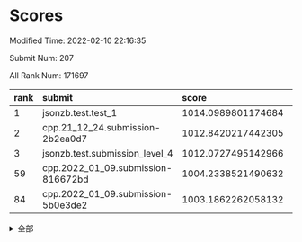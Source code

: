 # Scores

Modified Time: 2022-02-10 22:16:35

Submit Num: 207

All Rank Num: 171697

| rank |               submit               |       score        |       sigma        | pk_num |
| :--- | :--------------------------------- | :----------------- | :----------------- | :----- |
| 1    | jsonzb.test.test_1                 | 1014.0989801174684 | 0.8377680672755223 | 3317   |
| 2    | cpp.21_12_24.submission-2b2ea0d7   | 1012.8420217442305 | 0.8046553959051365 | 3317   |
| 3    | jsonzb.test.submission_level_4     | 1012.0727495142966 | 0.7927250181815622 | 3315   |
| 59   | cpp.2022_01_09.submission-816672bd | 1004.2338521490632 | 0.7229184299255852 | 3313   |
| 84   | cpp.2022_01_09.submission-5b0e3de2 | 1003.1862262058132 | 0.7256394946352339 | 3312   |


<details>
<summary>全部</summary>

| rank |                 submit                 |       score        |       sigma        | pk_num |
| :--- | :------------------------------------- | :----------------- | :----------------- | :----- |
| 1    | jsonzb.test.test_1                     | 1014.0989801174684 | 0.8377680672755223 | 3317   |
| 2    | cpp.21_12_24.submission-2b2ea0d7       | 1012.8420217442305 | 0.8046553959051365 | 3317   |
| 3    | jsonzb.test.submission_level_4         | 1012.0727495142966 | 0.7927250181815622 | 3315   |
| 4    | gobigger.level_3.submission_level_3_46 | 1011.6193539762198 | 0.7879152916506347 | 3318   |
| 5    | gobigger.level_3.submission_level_3_42 | 1011.5739453352653 | 0.7526631145781403 | 3315   |
| 6    | gobigger.level_3.submission_level_3_43 | 1011.4977911762119 | 0.7902934859173707 | 3315   |
| 7    | gobigger.level_3.submission_level_3_34 | 1011.24821548009   | 0.7711997766067842 | 3321   |
| 8    | gobigger.level_3.submission_level_3_10 | 1011.1385226326996 | 0.7833537866923432 | 3321   |
| 9    | gobigger.level_3.submission_level_3_31 | 1011.059303468037  | 0.7664657412187271 | 3324   |
| 10   | gobigger.level_3.submission_level_3_9  | 1010.995628204823  | 0.7654744393106017 | 3319   |
| 11   | gobigger.level_3.submission_level_3_1  | 1010.9954466103574 | 0.7894711743926008 | 3319   |
| 12   | gobigger.level_3.submission_level_3_4  | 1010.9583680848796 | 0.7514142955348431 | 3312   |
| 13   | gobigger.level_3.submission_level_3_8  | 1010.9238311322446 | 0.7570298211565242 | 3317   |
| 14   | gobigger.level_3.submission_level_3_22 | 1010.733424997947  | 0.7599716348040926 | 3317   |
| 15   | gobigger.level_3.submission_level_3_20 | 1010.5976174198719 | 0.752069855856928  | 3319   |
| 16   | gobigger.level_3.submission_level_3_36 | 1010.592914580077  | 0.7528164055454561 | 3319   |
| 17   | gobigger.level_3.submission_level_3_27 | 1010.4264291902487 | 0.7658802554781085 | 3319   |
| 18   | gobigger.level_3.submission_level_3_48 | 1010.3510201030813 | 0.7768594715304317 | 3316   |
| 19   | gobigger.level_3.submission_level_3_13 | 1010.3416816276824 | 0.7738925727645117 | 3317   |
| 20   | gobigger.level_3.submission_level_3_23 | 1010.3279269428465 | 0.7574244657828685 | 3317   |
| 21   | gobigger.level_3.submission_level_3_12 | 1010.3133877927187 | 0.7747037006612705 | 3320   |
| 22   | gobigger.level_3.submission_level_3_28 | 1010.3040545053962 | 0.7850461968383784 | 3319   |
| 23   | gobigger.level_3.submission_level_3_6  | 1010.262945347533  | 0.7692961115985799 | 3324   |
| 24   | gobigger.level_3.submission_level_3_41 | 1010.2454043508516 | 0.754657614063121  | 3316   |
| 25   | gobigger.level_3.submission_level_3_26 | 1010.1867559017779 | 0.7552810958445172 | 3318   |
| 26   | gobigger.level_3.submission_level_3_30 | 1010.1477057834387 | 0.7657952985202137 | 3314   |
| 27   | gobigger.level_3.submission_level_3_49 | 1010.1404035193236 | 0.7780525875618788 | 3319   |
| 28   | gobigger.level_3.submission_level_3_5  | 1010.0693458964588 | 0.7666238308635626 | 3318   |
| 29   | gobigger.level_3.submission_level_3_7  | 1010.0528359818763 | 0.7728399171677941 | 3320   |
| 30   | gobigger.level_3.submission_level_3_45 | 1009.9827133792877 | 0.7603614661781563 | 3321   |
| 31   | gobigger.level_3.submission_level_3_44 | 1009.9577355063326 | 0.768376872146531  | 3317   |
| 32   | gobigger.level_3.submission_level_3_0  | 1009.679637087152  | 0.7775600576890274 | 3314   |
| 33   | gobigger.level_3.submission_level_3_40 | 1009.5797456672744 | 0.7542175404693603 | 3323   |
| 34   | gobigger.level_3.submission_level_3_39 | 1009.5763907759788 | 0.7499128350328752 | 3315   |
| 35   | gobigger.level_3.submission_level_3_11 | 1009.5129657632319 | 0.7720189701499145 | 3317   |
| 36   | gobigger.level_3.submission_level_3_14 | 1009.4982455497225 | 0.7468794114255092 | 3315   |
| 37   | gobigger.level_3.submission_level_3_37 | 1009.3387333311084 | 0.7571504696341932 | 3315   |
| 38   | gobigger.level_3.submission_level_3_29 | 1009.25015727088   | 0.7555584812481632 | 3317   |
| 39   | gobigger.level_3.submission_level_3_2  | 1009.2481072147576 | 0.74055956371986   | 3323   |
| 40   | gobigger.level_3.submission_level_3_15 | 1009.1996832371867 | 0.755472316236857  | 3320   |
| 41   | gobigger.level_3.submission_level_3_19 | 1009.1936255513518 | 0.755815830675833  | 3324   |
| 42   | gobigger.level_3.submission_level_3_47 | 1009.1843876882813 | 0.7695477065320768 | 3319   |
| 43   | gobigger.level_3.submission_level_3_32 | 1009.1454381566347 | 0.7517810535883711 | 3317   |
| 44   | gobigger.level_3.submission_level_3_24 | 1008.9946276975813 | 0.7286440529061249 | 3323   |
| 45   | gobigger.level_3.submission_level_3_3  | 1008.9253199724708 | 0.7489133538153443 | 3319   |
| 46   | gobigger.level_3.submission_level_3_16 | 1008.9051927229265 | 0.7430434506925515 | 3316   |
| 47   | gobigger.level_3.submission_level_3_21 | 1008.807527290863  | 0.7454395883507293 | 3317   |
| 48   | gobigger.level_3.submission_level_3_33 | 1008.6750280927583 | 0.7428337690871489 | 3314   |
| 49   | gobigger.level_3.submission_level_3_38 | 1008.6589714690911 | 0.7403447482390929 | 3315   |
| 50   | gobigger.level_3.submission_level_3_25 | 1008.6209021198889 | 0.7353947165487789 | 3316   |
| 51   | gobigger.level_3.submission_level_3_18 | 1008.6020471995928 | 0.7556454698276831 | 3318   |
| 52   | gobigger.level_3.submission_level_3_17 | 1008.3234985098921 | 0.7439656433474354 | 3315   |
| 53   | gobigger.level_3.submission_level_3_35 | 1008.1723200279808 | 0.7564138222208554 | 3313   |
| 54   | gobigger.level_1.submission_level_1_34 | 1004.7484856781864 | 0.7305632259035445 | 3315   |
| 55   | gobigger.level_1.submission_level_1_4  | 1004.6361580013341 | 0.7289765062047466 | 3318   |
| 56   | gobigger.level_1.submission_level_1_39 | 1004.4715339214284 | 0.7315010822663188 | 3317   |
| 57   | gobigger.level_1.submission_level_1_31 | 1004.3289475757316 | 0.7268976558859457 | 3316   |
| 58   | gobigger.level_1.submission_level_1_11 | 1004.3221185074995 | 0.7234235157041412 | 3318   |
| 59   | cpp.2022_01_09.submission-816672bd     | 1004.2338521490632 | 0.7229184299255852 | 3313   |
| 60   | gobigger.level_1.submission_level_1_32 | 1004.171476786474  | 0.7181333125597745 | 3316   |
| 61   | gobigger.level_1.submission_level_1_29 | 1004.15777887415   | 0.7150194610808466 | 3320   |
| 62   | gobigger.level_1.submission_level_1_20 | 1004.0719249662194 | 0.7203998025955087 | 3324   |
| 63   | gobigger.level_1.submission_level_1_33 | 1004.014342352898  | 0.7252727694037628 | 3319   |
| 64   | gobigger.level_1.submission_level_1_21 | 1003.9788386064031 | 0.7310401666961185 | 3322   |
| 65   | gobigger.level_1.submission_level_1_28 | 1003.9141540202108 | 0.7365888064688522 | 3314   |
| 66   | gobigger.level_1.submission_level_1_35 | 1003.7820054906865 | 0.7220255516866322 | 3322   |
| 67   | gobigger.level_1.submission_level_1_6  | 1003.7801627056672 | 0.7181959220279444 | 3317   |
| 68   | gobigger.level_1.submission_level_1_48 | 1003.7782366495999 | 0.7145254553979761 | 3320   |
| 69   | gobigger.level_1.submission_level_1_13 | 1003.7207010911528 | 0.7118691140658496 | 3317   |
| 70   | gobigger.level_1.submission_level_1_1  | 1003.7102616316989 | 0.7152015770853722 | 3318   |
| 71   | gobigger.level_1.submission_level_1_16 | 1003.6745186089529 | 0.716023716747408  | 3322   |
| 72   | gobigger.level_1.submission_level_1_10 | 1003.6195745654056 | 0.7234000224299666 | 3321   |
| 73   | gobigger.level_1.submission_level_1_0  | 1003.6187515604896 | 0.7358119762012357 | 3317   |
| 74   | gobigger.level_1.submission_level_1_22 | 1003.6075752222799 | 0.7272836636058063 | 3319   |
| 75   | gobigger.level_1.submission_level_1_27 | 1003.5981508716225 | 0.7180525349602637 | 3320   |
| 76   | gobigger.level_1.submission_level_1_37 | 1003.5792269988992 | 0.7105659305867752 | 3316   |
| 77   | gobigger.level_1.submission_level_1_15 | 1003.5531302536639 | 0.7219321043407467 | 3316   |
| 78   | gobigger.level_1.submission_level_1_5  | 1003.3624781813776 | 0.7241395470237261 | 3314   |
| 79   | gobigger.level_1.submission_level_1_30 | 1003.3158116048515 | 0.714840060907171  | 3316   |
| 80   | gobigger.level_1.submission_level_1_19 | 1003.294754953557  | 0.7096805021025899 | 3313   |
| 81   | gobigger.level_1.submission_level_1_14 | 1003.2863778128866 | 0.7123116500998627 | 3314   |
| 82   | gobigger.level_1.submission_level_1_12 | 1003.2616582596332 | 0.7186266086276828 | 3316   |
| 83   | gobigger.level_1.submission_level_1_8  | 1003.1985422430539 | 0.7202053357630377 | 3322   |
| 84   | cpp.2022_01_09.submission-5b0e3de2     | 1003.1862262058132 | 0.7256394946352339 | 3312   |
| 85   | gobigger.level_1.submission_level_1_44 | 1003.1599582723962 | 0.7172652141833967 | 3319   |
| 86   | gobigger.level_1.submission_level_1_45 | 1003.1103936907004 | 0.7190100319010709 | 3316   |
| 87   | gobigger.level_1.submission_level_1_17 | 1003.0524564763409 | 0.717508100737271  | 3316   |
| 88   | gobigger.level_1.submission_level_1_40 | 1003.0339076427892 | 0.7209110300139037 | 3317   |
| 89   | gobigger.level_1.submission_level_1_41 | 1003.0278098908859 | 0.7083761161875198 | 3318   |
| 90   | gobigger.level_1.submission_level_1_47 | 1002.9725267835148 | 0.7114128978014865 | 3316   |
| 91   | gobigger.level_1.submission_level_1_23 | 1002.9695587397994 | 0.7051129998814468 | 3318   |
| 92   | gobigger.level_1.submission_level_1_9  | 1002.844350731048  | 0.7179740968321695 | 3317   |
| 93   | gobigger.level_1.submission_level_1_49 | 1002.8259280188759 | 0.718015568044973  | 3316   |
| 94   | gobigger.level_1.submission_level_1_7  | 1002.8225029328157 | 0.7065036390291568 | 3313   |
| 95   | gobigger.level_1.submission_level_1_46 | 1002.8198783458571 | 0.7001240186833589 | 3320   |
| 96   | gobigger.level_1.submission_level_1_38 | 1002.7835419028919 | 0.7084347598053964 | 3319   |
| 97   | gobigger.level_1.submission_level_1_18 | 1002.6018392000933 | 0.7126999993059034 | 3316   |
| 98   | gobigger.level_1.submission_level_1_25 | 1002.4724203644789 | 0.7136613316734415 | 3311   |
| 99   | gobigger.level_1.submission_level_1_43 | 1002.4343573864572 | 0.7132072544450282 | 3314   |
| 100  | gobigger.level_1.submission_level_1_24 | 1002.3257183977432 | 0.7079423006446766 | 3317   |
| 101  | gobigger.level_1.submission_level_1_36 | 1002.2247047308474 | 0.700216277098124  | 3313   |
| 102  | gobigger.level_1.submission_level_1_2  | 1002.155368259524  | 0.716788491562545  | 3321   |
| 103  | gobigger.level_1.submission_level_1_3  | 1002.1433483846562 | 0.7135626761457038 | 3314   |
| 104  | gobigger.level_1.submission_level_1_26 | 1002.1363720730197 | 0.7157951688974387 | 3318   |
| 105  | gobigger.level_1.submission_level_1_42 | 1000.9971362253085 | 0.7087498917682727 | 3322   |
| 106  | gobigger.random.submission_random_48   | 998.1212185062693  | 0.7185112998170955 | 3318   |
| 107  | gobigger.random.submission_random_42   | 997.2684843824154  | 0.708770339641491  | 3322   |
| 108  | gobigger.random.submission_random_7    | 997.2198695294235  | 0.6991731005104121 | 3315   |
| 109  | gobigger.random.submission_random_34   | 997.1088777780972  | 0.6972145893352025 | 3316   |
| 110  | gobigger.random.submission_random_40   | 997.0071768156107  | 0.7036734891688371 | 3320   |
| 111  | gobigger.random.submission_random_6    | 996.9436521438906  | 0.7071315758798676 | 3313   |
| 112  | gobigger.random.submission_random_36   | 996.838084010188   | 0.7105336533221405 | 3317   |
| 113  | gobigger.random.submission_random_0    | 996.7047652253091  | 0.7006396849990044 | 3321   |
| 114  | gobigger.random.submission_random_31   | 996.5886162553737  | 0.7067835470070227 | 3323   |
| 115  | gobigger.random.submission_random_14   | 996.5250539520164  | 0.7065747776245456 | 3315   |
| 116  | gobigger.random.submission_random_25   | 996.5196565072703  | 0.7093855409799921 | 3319   |
| 117  | gobigger.random.submission_random_29   | 996.4621928301527  | 0.6995418712586982 | 3314   |
| 118  | gobigger.random.submission_random_21   | 996.4559268919843  | 0.7018521257523919 | 3319   |
| 119  | gobigger.random.submission_random_2    | 996.4488049060576  | 0.7039842316054444 | 3312   |
| 120  | gobigger.random.submission_random_24   | 996.4399380829898  | 0.7162850430655474 | 3316   |
| 121  | gobigger.random.submission_random_23   | 996.4246460698105  | 0.6993206456934724 | 3318   |
| 122  | gobigger.random.submission_random_46   | 996.3491916665888  | 0.725465831875502  | 3317   |
| 123  | gobigger.random.submission_random_38   | 996.3264397413442  | 0.7112031196541878 | 3315   |
| 124  | gobigger.random.submission_random_28   | 996.2914801710165  | 0.7003905565482358 | 3321   |
| 125  | gobigger.random.submission_random_39   | 996.0877815576738  | 0.7000686493758586 | 3318   |
| 126  | gobigger.random.submission_random_19   | 996.0815353175531  | 0.7139789600430468 | 3319   |
| 127  | gobigger.random.submission_random_16   | 996.0335804816793  | 0.7183688345650628 | 3322   |
| 128  | gobigger.random.submission_random_15   | 995.9402489931472  | 0.6991151748474614 | 3320   |
| 129  | gobigger.random.submission_random_3    | 995.9308130396695  | 0.7186637469073694 | 3319   |
| 130  | gobigger.random.submission_random_45   | 995.8865308394442  | 0.7086811854707772 | 3320   |
| 131  | gobigger.random.submission_random_4    | 995.7014232044303  | 0.704298203682173  | 3323   |
| 132  | gobigger.random.submission_random_11   | 995.6311375933175  | 0.7183370587075478 | 3315   |
| 133  | gobigger.random.submission_random_8    | 995.5649846620632  | 0.7170957904237412 | 3319   |
| 134  | gobigger.random.submission_random_12   | 995.5272633750708  | 0.7167007303447926 | 3319   |
| 135  | gobigger.random.submission_random_9    | 995.5217483670492  | 0.7241255970378926 | 3323   |
| 136  | gobigger.random.submission_random_22   | 995.4998126377646  | 0.7180342244003034 | 3316   |
| 137  | gobigger.random.submission_random_18   | 995.4861354042312  | 0.722866785140734  | 3320   |
| 138  | gobigger.random.submission_random_17   | 995.4704755447377  | 0.7043902493607255 | 3320   |
| 139  | gobigger.random.submission_random_30   | 995.4614837894567  | 0.7224617016148972 | 3315   |
| 140  | gobigger.random.submission_random_37   | 995.453970731094   | 0.7128326649036442 | 3312   |
| 141  | gobigger.random.submission_random_43   | 995.4246544137699  | 0.7100877941169099 | 3310   |
| 142  | gobigger.random.submission_random_5    | 995.4245219067511  | 0.6998162296637276 | 3318   |
| 143  | gobigger.random.submission_random_47   | 995.4076558091652  | 0.7182131932782432 | 3316   |
| 144  | gobigger.random.submission_random_33   | 995.4016098488128  | 0.6940580848182536 | 3316   |
| 145  | gobigger.random.submission_random_1    | 995.3327701592267  | 0.7031251847003346 | 3312   |
| 146  | gobigger.random.submission_random_49   | 995.2416378399603  | 0.7283616285670593 | 3318   |
| 147  | gobigger.random.submission_random_10   | 995.1832247521412  | 0.7087552080238467 | 3325   |
| 148  | gobigger.random.submission_random_44   | 995.16286572675    | 0.7185930338709945 | 3321   |
| 149  | gobigger.random.submission_random_27   | 995.0336692064824  | 0.703927415117404  | 3319   |
| 150  | gobigger.random.submission_random_32   | 994.9849148395615  | 0.7281047866171959 | 3315   |
| 151  | gobigger.random.submission_random_13   | 994.9460355008493  | 0.7165821186070538 | 3319   |
| 152  | gobigger.random.submission_random_35   | 994.9405032612981  | 0.7199510631941691 | 3319   |
| 153  | gobigger.random.submission_random_26   | 994.8621473382879  | 0.7204425090646664 | 3323   |
| 154  | gobigger.random.submission_random_20   | 994.7154563753907  | 0.7127072410349721 | 3316   |
| 155  | gobigger.random.submission_random_41   | 994.4804278110968  | 0.7312653753592575 | 3313   |
| 156  | gobigger.level_2.submission_level_2_2  | 994.3620149458156  | 0.7222554619394801 | 3323   |
| 157  | gobigger.level_2.submission_level_2_29 | 993.7595974603614  | 0.7375923867461011 | 3322   |
| 158  | gobigger.level_2.submission_level_2_37 | 993.587158225286   | 0.735176035865049  | 3316   |
| 159  | gobigger.level_2.submission_level_2_15 | 993.4692194694144  | 0.755411710823253  | 3320   |
| 160  | gobigger.level_2.submission_level_2_14 | 993.3963465535528  | 0.740721392099531  | 3313   |
| 161  | gobigger.level_2.submission_level_2_7  | 993.3849781320215  | 0.7147617773343283 | 3327   |
| 162  | gobigger.level_2.submission_level_2_38 | 993.260367019869   | 0.7283367866955037 | 3322   |
| 163  | gobigger.level_2.submission_level_2_6  | 992.9262300889119  | 0.7486697593094352 | 3321   |
| 164  | gobigger.level_2.submission_level_2_23 | 992.8805308370519  | 0.7344418164126556 | 3321   |
| 165  | gobigger.level_2.submission_level_2_12 | 992.773080174169   | 0.740616995266178  | 3316   |
| 166  | gobigger.level_2.submission_level_2_11 | 992.6909465856219  | 0.7436111507785361 | 3318   |
| 167  | gobigger.level_2.submission_level_2_8  | 992.670089785309   | 0.7388785451339211 | 3313   |
| 168  | gobigger.level_2.submission_level_2_34 | 992.6627589918028  | 0.7366151214395769 | 3322   |
| 169  | gobigger.level_2.submission_level_2_4  | 992.5518934467746  | 0.7510663506492047 | 3320   |
| 170  | gobigger.level_2.submission_level_2_39 | 992.3994303388861  | 0.7427257024571791 | 3314   |
| 171  | gobigger.level_2.submission_level_2_45 | 992.3210858944359  | 0.7451714045608272 | 3320   |
| 172  | gobigger.level_2.submission_level_2_43 | 992.3030746767098  | 0.7409449095202613 | 3315   |
| 173  | gobigger.level_2.submission_level_2_30 | 992.2774625124943  | 0.7174751865152911 | 3317   |
| 174  | gobigger.level_2.submission_level_2_18 | 992.2681981461927  | 0.7354703310585633 | 3316   |
| 175  | gobigger.level_2.submission_level_2_27 | 992.2274676865295  | 0.7440152548292812 | 3320   |
| 176  | gobigger.level_2.submission_level_2_0  | 992.1614018693389  | 0.7500046887271995 | 3319   |
| 177  | gobigger.level_2.submission_level_2_31 | 992.0935461980471  | 0.7297682853722351 | 3323   |
| 178  | gobigger.level_2.submission_level_2_40 | 992.0298862817616  | 0.7441932347140316 | 3315   |
| 179  | gobigger.level_2.submission_level_2_35 | 991.9963611919744  | 0.7297782793439612 | 3323   |
| 180  | gobigger.level_2.submission_level_2_1  | 991.9558409833693  | 0.7453745703878913 | 3319   |
| 181  | gobigger.level_2.submission_level_2_32 | 991.9505087055883  | 0.7506056249958584 | 3322   |
| 182  | gobigger.level_2.submission_level_2_5  | 991.9085902470096  | 0.7441831700545978 | 3321   |
| 183  | gobigger.level_2.submission_level_2_20 | 991.9046206788494  | 0.7464061689869451 | 3321   |
| 184  | gobigger.level_2.submission_level_2_17 | 991.8245455095397  | 0.7540840172629422 | 3318   |
| 185  | gobigger.level_2.submission_level_2_26 | 991.8018151450316  | 0.7437843698564363 | 3317   |
| 186  | gobigger.level_2.submission_level_2_3  | 991.7853319794253  | 0.7271986400125954 | 3325   |
| 187  | gobigger.level_2.submission_level_2_42 | 991.7283525217756  | 0.7547941974916621 | 3319   |
| 188  | gobigger.level_2.submission_level_2_19 | 991.6354886575223  | 0.7464325764507352 | 3314   |
| 189  | gobigger.level_2.submission_level_2_9  | 991.5752524390629  | 0.7419391249584174 | 3318   |
| 190  | gobigger.level_2.submission_level_2_21 | 991.5587476624981  | 0.7490505163485337 | 3315   |
| 191  | gobigger.level_2.submission_level_2_49 | 991.506169504306   | 0.7310085008105022 | 3314   |
| 192  | gobigger.level_2.submission_level_2_46 | 991.454113148686   | 0.7518608697416572 | 3318   |
| 193  | gobigger.level_2.submission_level_2_10 | 991.4389572863466  | 0.7455602372605327 | 3321   |
| 194  | gobigger.level_2.submission_level_2_47 | 991.4384223660707  | 0.7443545626256249 | 3315   |
| 195  | gobigger.level_2.submission_level_2_22 | 991.3859728117316  | 0.747733677200661  | 3316   |
| 196  | gobigger.level_2.submission_level_2_28 | 991.3682905228185  | 0.7372280037664712 | 3317   |
| 197  | gobigger.level_2.submission_level_2_41 | 991.2407168186631  | 0.7326775540935259 | 3319   |
| 198  | gobigger.level_2.submission_level_2_44 | 991.1692753822957  | 0.75119216678448   | 3313   |
| 199  | gobigger.level_2.submission_level_2_25 | 991.1584885866922  | 0.7446931036637596 | 3317   |
| 200  | gobigger.level_2.submission_level_2_48 | 991.1481473790532  | 0.7437486829933715 | 3316   |
| 201  | gobigger.level_2.submission_level_2_33 | 990.9812557191779  | 0.7664926476384661 | 3318   |
| 202  | gobigger.level_2.submission_level_2_13 | 990.8975306706658  | 0.7535857211047523 | 3320   |
| 203  | gobigger.level_2.submission_level_2_16 | 990.5875738168197  | 0.7664658264141163 | 3320   |
| 204  | gobigger.level_2.submission_level_2_24 | 990.0622976786786  | 0.7461791118744939 | 3320   |
| 205  | gobigger.level_2.submission_level_2_36 | 990.0373657318976  | 0.765701434632337  | 3313   |
| 206  | gobigger.none.submission_none_1        | 978.9953633191777  | 1.2025781731406162 | 3316   |
| 207  | gobigger.none.submission_none_0        | 978.9472484380817  | 1.1865120559448377 | 3322   |

</details>